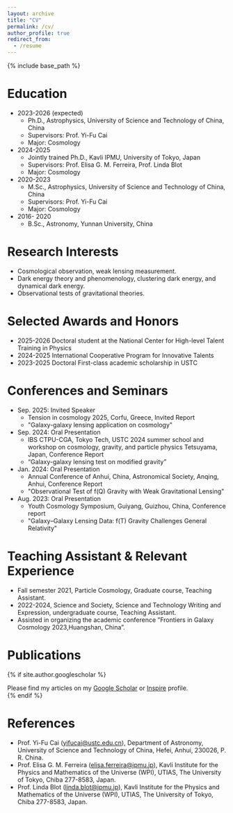 ```yaml
---
layout: archive
title: "CV"
permalink: /cv/
author_profile: true
redirect_from:
  - /resume
---
```


{% include base_path %}


Education
======
* 2023-2026 (expected)
  * Ph.D., Astrophysics, University of Science and Technology of China, China
  * Supervisors: Prof. Yi-Fu Cai
  * Major: Cosmology
* 2024-2025
  * Jointly trained Ph.D., Kavli IPMU, University of Tokyo, Japan
  * Supervisors: Prof. Elisa G. M. Ferreira, Prof. Linda Blot
  * Major: Cosmology
* 2020-2023
  * M.Sc., Astrophysics, University of Science and Technology of China, China
  * Supervisors: Prof. Yi-Fu Cai
  * Major: Cosmology
* 2016- 2020
  * B.Sc., Astronomy, Yunnan University, China

Research Interests
======
* Cosmological observation, weak lensing measurement.
* Dark energy theory and phenomenology, clustering dark energy, and dynamical dark energy.
* Observational tests of gravitational theories.

Selected Awards and Honors
======
* 2025-2026 Doctoral student at the National Center for High-level Talent Training in Physics
* 2024-2025 International Cooperative Program for Innovative Talents
* 2023-2025 Doctoral First-class academic scholarship in USTC

Conferences and Seminars
======
* Sep. 2025: Invited Speaker
  * Tension in cosmology 2025, Corfu, Greece, Invited Report
  * "Galaxy-galaxy lensing application on cosmology"
* Sep. 2024: Oral Presentation
  * IBS CTPU-CGA, Tokyo Tech, USTC 2024 summer school and workshop on cosmology, gravity, and particle physics Tetsuyama, Japan, Conference Report
  * “Galaxy-galaxy lensing test on modified gravity”
* Jan. 2024: Oral Presentation
  * Annual Conference of Anhui, China, Astronomical Society, Anqing, Anhui, Conference Report
  * "Observational Test of f(Q) Gravity with Weak Gravitational Lensing"
* Aug. 2023: Oral Presentation
  * Youth Cosmology Symposium, Guiyang, Guizhou, China, Conference report
  * "Galaxy–Galaxy Lensing Data: f(T) Gravity Challenges General Relativity"


Teaching Assistant & Relevant Experience
======
* Fall semester 2021, Particle Cosmology, Graduate course, Teaching Assistant.
* 2022-2024, Science and Society, Science and Technology Writing and Expression, undergraduate course, Teaching Assistant.
* Assisted in organizing the academic conference ”Frontiers in Galaxy Cosmology 2023,Huangshan, China”.


Publications
======
{% if site.author.googlescholar %}
  <div class="wordwrap">Please find my articles on my <a href="{{site.author.googlescholar}}">Google Scholar</a> or <a href="https://inspirehep.net/authors/2789730?ui-citation-summary=true">Inspire</a> profile.</div>
{% endif %}

References
======
* Prof. Yi-Fu Cai (yifucai@ustc.edu.cn), Department of Astronomy, University of Science and Technology of China, Hefei, Anhui, 230026, P. R. China.
* Prof. Elisa G. M. Ferreira (elisa.ferreira@ipmu.jp), Kavli Institute for the Physics and Mathematics of the Universe (WPI), UTIAS, The University of Tokyo, Chiba 277-8583, Japan.
* Prof. Linda Blot (linda.blot@ipmu.jp), Kavli Institute for the Physics and Mathematics of the Universe (WPI), UTIAS, The University of Tokyo, Chiba 277-8583, Japan.
